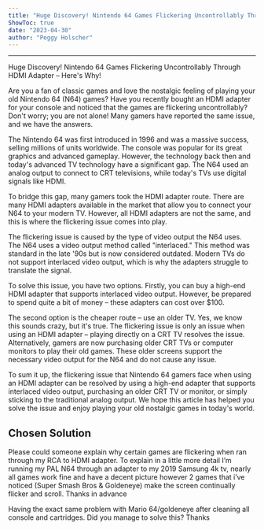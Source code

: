 ```yaml
---
title: "Huge Discovery! Nintendo 64 Games Flickering Uncontrollably Through HDMI Adapter – Here's Why!"
ShowToc: true 
date: "2023-04-30"
author: "Peggy Holscher"
---
```

*****
Huge Discovery! Nintendo 64 Games Flickering Uncontrollably Through HDMI Adapter – Here's Why!

Are you a fan of classic games and love the nostalgic feeling of playing your old Nintendo 64 (N64) games? Have you recently bought an HDMI adapter for your console and noticed that the games are flickering uncontrollably? Don't worry; you are not alone! Many gamers have reported the same issue, and we have the answers.

The Nintendo 64 was first introduced in 1996 and was a massive success, selling millions of units worldwide. The console was popular for its great graphics and advanced gameplay. However, the technology back then and today's advanced TV technology have a significant gap. The N64 used an analog output to connect to CRT televisions, while today's TVs use digital signals like HDMI.

To bridge this gap, many gamers took the HDMI adapter route. There are many HDMI adapters available in the market that allow you to connect your N64 to your modern TV. However, all HDMI adapters are not the same, and this is where the flickering issue comes into play.

The flickering issue is caused by the type of video output the N64 uses. The N64 uses a video output method called "interlaced." This method was standard in the late '90s but is now considered outdated. Modern TVs do not support interlaced video output, which is why the adapters struggle to translate the signal.

To solve this issue, you have two options. Firstly, you can buy a high-end HDMI adapter that supports interlaced video output. However, be prepared to spend quite a bit of money – these adapters can cost over $100.

The second option is the cheaper route – use an older TV. Yes, we know this sounds crazy, but it's true. The flickering issue is only an issue when using an HDMI adapter – playing directly on a CRT TV resolves the issue. Alternatively, gamers are now purchasing older CRT TVs or computer monitors to play their old games. These older screens support the necessary video output for the N64 and do not cause any issue.

To sum it up, the flickering issue that Nintendo 64 gamers face when using an HDMI adapter can be resolved by using a high-end adapter that supports interlaced video output, purchasing an older CRT TV or monitor, or simply sticking to the traditional analog output. We hope this article has helped you solve the issue and enjoy playing your old nostalgic games in today's world.


## Chosen Solution
 Please could someone explain why certain games are flickering when ran through my RCA to HDMI adapter. To explain in a little more detail I’m running my PAL N64 through an adapter to my 2019 Samsung 4k tv, nearly all games work fine and have a decent picture however 2 games that i’ve noticed (Super Smash Bros & Goldeneye) make the screen continually flicker and scroll. Thanks in advance

 Having the exact same problem with Mario 64/goldeneye after cleaning all console and cartridges. Did you manage to solve this? Thanks




